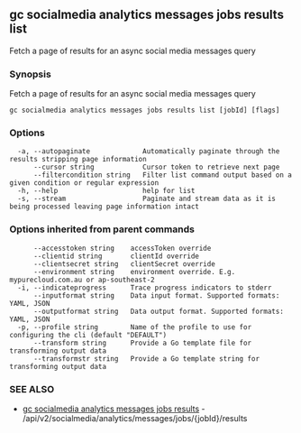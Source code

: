 ## gc socialmedia analytics messages jobs results list

Fetch a page of results for an async social media messages query

### Synopsis

Fetch a page of results for an async social media messages query

```
gc socialmedia analytics messages jobs results list [jobId] [flags]
```

### Options

```
  -a, --autopaginate             Automatically paginate through the results stripping page information
      --cursor string            Cursor token to retrieve next page
      --filtercondition string   Filter list command output based on a given condition or regular expression
  -h, --help                     help for list
  -s, --stream                   Paginate and stream data as it is being processed leaving page information intact
```

### Options inherited from parent commands

```
      --accesstoken string    accessToken override
      --clientid string       clientId override
      --clientsecret string   clientSecret override
      --environment string    environment override. E.g. mypurecloud.com.au or ap-southeast-2
  -i, --indicateprogress      Trace progress indicators to stderr
      --inputformat string    Data input format. Supported formats: YAML, JSON
      --outputformat string   Data output format. Supported formats: YAML, JSON
  -p, --profile string        Name of the profile to use for configuring the cli (default "DEFAULT")
      --transform string      Provide a Go template file for transforming output data
      --transformstr string   Provide a Go template string for transforming output data
```

### SEE ALSO

* [gc socialmedia analytics messages jobs results](gc_socialmedia_analytics_messages_jobs_results.html)	 - /api/v2/socialmedia/analytics/messages/jobs/{jobId}/results


